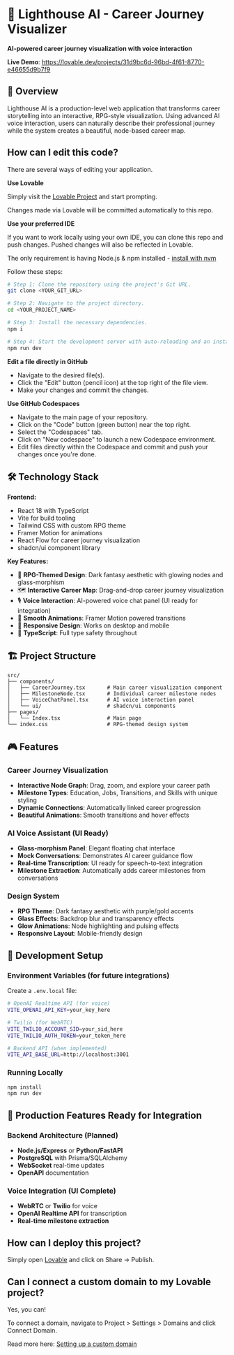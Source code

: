 # 🌟 Lighthouse AI - Career Journey Visualizer

**AI-powered career journey visualization with voice interaction**

**Live Demo**: https://lovable.dev/projects/31d9bc6d-96bd-4f61-8770-e46655d9b7f9

## 🚀 Overview

Lighthouse AI is a production-level web application that transforms career storytelling into an interactive, RPG-style visualization. Using advanced AI voice interaction, users can naturally describe their professional journey while the system creates a beautiful, node-based career map.

## How can I edit this code?

There are several ways of editing your application.

**Use Lovable**

Simply visit the [Lovable Project](https://lovable.dev/projects/31d9bc6d-96bd-4f61-8770-e46655d9b7f9) and start prompting.

Changes made via Lovable will be committed automatically to this repo.

**Use your preferred IDE**

If you want to work locally using your own IDE, you can clone this repo and push changes. Pushed changes will also be reflected in Lovable.

The only requirement is having Node.js & npm installed - [install with nvm](https://github.com/nvm-sh/nvm#installing-and-updating)

Follow these steps:

```sh
# Step 1: Clone the repository using the project's Git URL.
git clone <YOUR_GIT_URL>

# Step 2: Navigate to the project directory.
cd <YOUR_PROJECT_NAME>

# Step 3: Install the necessary dependencies.
npm i

# Step 4: Start the development server with auto-reloading and an instant preview.
npm run dev
```

**Edit a file directly in GitHub**

- Navigate to the desired file(s).
- Click the "Edit" button (pencil icon) at the top right of the file view.
- Make your changes and commit the changes.

**Use GitHub Codespaces**

- Navigate to the main page of your repository.
- Click on the "Code" button (green button) near the top right.
- Select the "Codespaces" tab.
- Click on "New codespace" to launch a new Codespace environment.
- Edit files directly within the Codespace and commit and push your changes once you're done.

## 🛠️ Technology Stack

**Frontend:**
- React 18 with TypeScript
- Vite for build tooling
- Tailwind CSS with custom RPG theme
- Framer Motion for animations
- React Flow for career journey visualization
- shadcn/ui component library

**Key Features:**
- 🎨 **RPG-Themed Design**: Dark fantasy aesthetic with glowing nodes and glass-morphism
- 🗺️ **Interactive Career Map**: Drag-and-drop career journey visualization
- 🎙️ **Voice Interaction**: AI-powered voice chat panel (UI ready for integration)
- 🌊 **Smooth Animations**: Framer Motion powered transitions
- 📱 **Responsive Design**: Works on desktop and mobile
- 🎯 **TypeScript**: Full type safety throughout

## 🏗️ Project Structure

```
src/
├── components/
│   ├── CareerJourney.tsx       # Main career visualization component
│   ├── MilestoneNode.tsx       # Individual career milestone nodes
│   ├── VoiceChatPanel.tsx      # AI voice interaction panel
│   └── ui/                     # shadcn/ui components
├── pages/
│   └── Index.tsx               # Main page
└── index.css                   # RPG-themed design system
```

## 🎮 Features

### Career Journey Visualization
- **Interactive Node Graph**: Drag, zoom, and explore your career path
- **Milestone Types**: Education, Jobs, Transitions, and Skills with unique styling
- **Dynamic Connections**: Automatically linked career progression
- **Beautiful Animations**: Smooth transitions and hover effects

### AI Voice Assistant (UI Ready)
- **Glass-morphism Panel**: Elegant floating chat interface
- **Mock Conversations**: Demonstrates AI career guidance flow
- **Real-time Transcription**: UI ready for speech-to-text integration
- **Milestone Extraction**: Automatically adds career milestones from conversations

### Design System
- **RPG Theme**: Dark fantasy aesthetic with purple/gold accents
- **Glass Effects**: Backdrop blur and transparency effects
- **Glow Animations**: Node highlighting and pulsing effects
- **Responsive Layout**: Mobile-friendly design

## 🔧 Development Setup

### Environment Variables (for future integrations)
Create a `.env.local` file:
```bash
# OpenAI Realtime API (for voice)
VITE_OPENAI_API_KEY=your_key_here

# Twilio (for WebRTC)
VITE_TWILIO_ACCOUNT_SID=your_sid_here
VITE_TWILIO_AUTH_TOKEN=your_token_here

# Backend API (when implemented)
VITE_API_BASE_URL=http://localhost:3001
```

### Running Locally
```bash
npm install
npm run dev
```

## 🚀 Production Features Ready for Integration

### Backend Architecture (Planned)
- **Node.js/Express** or **Python/FastAPI**
- **PostgreSQL** with Prisma/SQLAlchemy
- **WebSocket** real-time updates
- **OpenAPI** documentation

### Voice Integration (UI Complete)
- **WebRTC** or **Twilio** for voice
- **OpenAI Realtime API** for transcription
- **Real-time milestone extraction**

## How can I deploy this project?

Simply open [Lovable](https://lovable.dev/projects/31d9bc6d-96bd-4f61-8770-e46655d9b7f9) and click on Share -> Publish.

## Can I connect a custom domain to my Lovable project?

Yes, you can!

To connect a domain, navigate to Project > Settings > Domains and click Connect Domain.

Read more here: [Setting up a custom domain](https://docs.lovable.dev/tips-tricks/custom-domain#step-by-step-guide)
